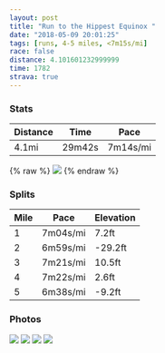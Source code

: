 ```yaml
---
layout: post
title: "Run to the Hippest Equinox "
date: "2018-05-09 20:01:25"
tags: [runs, 4-5 miles, <7m15s/mi]
race: false
distance: 4.101601232999999
time: 1782
strava: true
---
```


### Stats

| Distance | Time | Pace |
|----------|------|------|
|4.1mi|29m42s|7m14s/mi|

{% raw %}
<img src='https://maps.googleapis.com/maps/api/staticmap?maptype=roadmap&path=enc:m{hwFbncbMiPjA}EwE{Az@uhAfcCgZpLmIbJae@lElExaA_B|JOlSyACqAlFeCeAwAvGyBSmBfGeBM}@xE}EcD&key=AIzaSyC1MId7bFpkLXNAaYhBSTb8jLyiSqzbDtM&size=800x800&markers=color:yellow|label:S|40.68295,-73.91474&markers=color:green|label:F|40.71578999999998,-73.95998999999999'>
{% endraw %}

### Splits

| Mile | Pace | Elevation |
|------|------|-----------|
|1|7m04s/mi|7.2ft|
|2|6m59s/mi|-29.2ft|
|3|7m21s/mi|10.5ft|
|4|7m22s/mi|2.6ft|
|5|6m38s/mi|-9.2ft|

### Photos
<img src='https://dgtzuqphqg23d.cloudfront.net/Q06hH4P_E-EwcDc7HhtWzbp7rJxVSRpi2rYabWTEmoc-575x768.jpg'>

<img src='https://dgtzuqphqg23d.cloudfront.net/4KfQXN40L_OcOlI8TDUFOfu4_rIuDUBVKvLitJTHyNM-576x768.jpg'>

<img src='https://dgtzuqphqg23d.cloudfront.net/SYHxNFfvUZqvBMe0QQF-h8iOhMLzSYyp7yU-0hqa-u0-768x576.jpg'>

<img src='https://dgtzuqphqg23d.cloudfront.net/4tna7fK3eMALDaSt-PLuZr91v_rtr2KPle1dtlRHYMU-646x768.jpg'>
